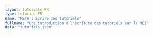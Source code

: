 ```yaml
---
layout: tutorials-FR
type: tutorial-FR
name: "META : Écrire des tutoriels"
fullname: "Une introduction à l'écriture des tutoriels sur la MEI"
data: "tutorials.json"
---
```

